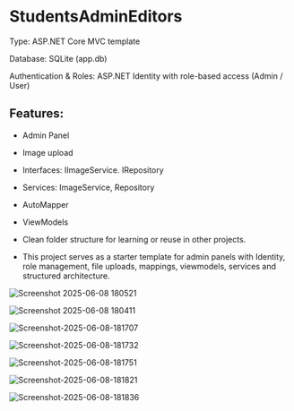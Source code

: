 # StudentsAdminEditors

Type: ASP.NET Core MVC template

Database: SQLite (app.db)

Authentication & Roles: ASP.NET Identity with role-based access (Admin / User)

## Features:

- Admin Panel

- Image upload

- Interfaces: IImageService. IRepository

- Services: ImageService, Repository

- AutoMapper

- ViewModels

- Clean folder structure for learning or reuse in other projects.

- This project serves as a starter template for admin panels with Identity, role management, file uploads, mappings, viewmodels, services and structured architecture.

![Screenshot 2025-06-08 180521](https://github.com/user-attachments/assets/bbe19664-ce2f-484a-90e8-688e483f8a37)

![Screenshot 2025-06-08 180411](https://github.com/user-attachments/assets/e51a0e1c-6661-4bab-a6cf-886361d69a15)

![Screenshot-2025-06-08-181707](https://github.com/user-attachments/assets/542101c7-7fb5-43d0-9a09-276e9b5ff8a4)

![Screenshot-2025-06-08-181732](https://github.com/user-attachments/assets/e5ba523e-b3f9-4f21-982a-ca34b8ea8ff8)

![Screenshot-2025-06-08-181751](https://github.com/user-attachments/assets/3b26d5d1-bbd4-43aa-b8e2-9c73f7f9ffd0)

![Screenshot-2025-06-08-181821](https://github.com/user-attachments/assets/39fd8087-34e5-49d7-a82e-acc40ca6f6e0)

![Screenshot-2025-06-08-181836](https://github.com/user-attachments/assets/c83e8edf-dc7f-4705-8692-54ced64b44e2)
